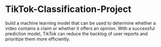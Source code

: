 # TikTok-Classification-Project
build a machine learning model that can be used to determine whether a video contains a claim or whether it offers an opinion. With a successful prediction model, TikTok can reduce the backlog of user reports and prioritize them more efficiently.
